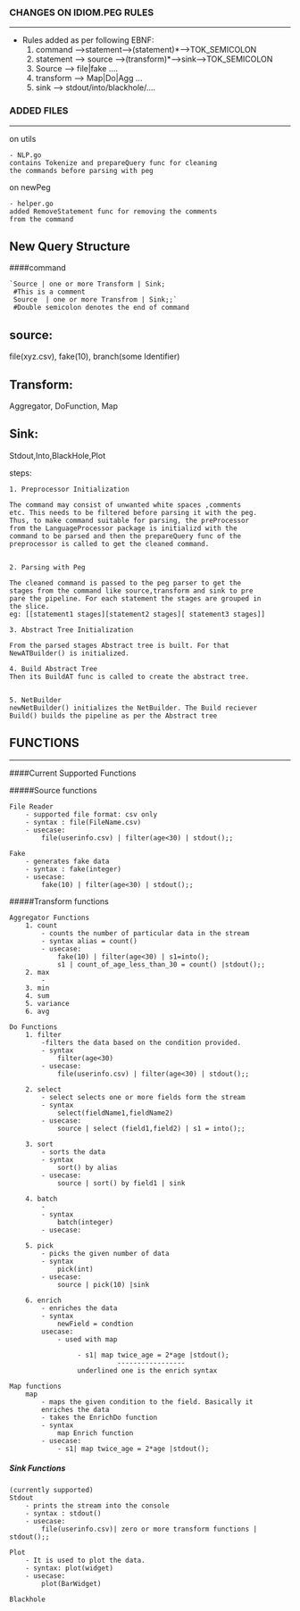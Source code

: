 ### CHANGES ON IDIOM.PEG RULES

---
- Rules added as per following EBNF:
   1. command -->statement-->(statement)*-->TOK_SEMICOLON
   2. statement --> source -->(transform)*-->sink-->TOK_SEMICOLON
   3. Source --> file|fake ....
   4. transform --> Map|Do|Agg ...
   5. sink --> stdout/into/blackhole/....
   
### ADDED FILES
---
on utils 

    - NLP.go
    contains Tokenize and prepareQuery func for cleaning
    the commands before parsing with peg
    
on newPeg
    
    - helper.go
    added RemoveStatement func for removing the comments
    from the command
    
New Query Structure
---
####command


    `Source | one or more Transform | Sink;
     #This is a comment
     Source  | one or more Transfrom | Sink;;`
     #Double semicolon denotes the end of command
        
        
source:
--- 

file(xyz.csv), fake(10), branch(some Identifier)


Transform:
---

Aggregator, DoFunction, Map


Sink:
---

Stdout,Into,BlackHole,Plot


steps:
    
    
    1. Preprocessor Initialization
    
    The command may consist of unwanted white spaces ,comments
    etc. This needs to be filtered before parsing it with the peg.
    Thus, to make command suitable for parsing, the preProcessor 
    from the LanguageProcessor package is initializd with the 
    command to be parsed and then the prepareQuery func of the 
    preprocessor is called to get the cleaned command.
    
    
    2. Parsing with Peg
    
    The cleaned command is passed to the peg parser to get the 
    stages from the command like source,transform and sink to pre
    pare the pipeline. For each statement the stages are grouped in
    the slice.
    eg: [[statement1 stages][statement2 stages][ statement3 stages]]
  
    3. Abstract Tree Initialization
    
    From the parsed stages Abstract tree is built. For that 
    NewATBuilder() is initialized. 
    
    4. Build Abstract Tree
    Then its BuildAT func is called to create the abstract tree.
    
    
    5. NetBuilder
    newNetBuilder() initializes the NetBuilder. The Build reciever 
    Build() builds the pipeline as per the Abstract tree
    
## FUNCTIONS
---
####Current Supported Functions

#####Source functions

    File Reader 
        - supported file format: csv only
        - syntax : file(FileName.csv)
        - usecase: 
            file(userinfo.csv) | filter(age<30) | stdout();;
        
    Fake
        - generates fake data
        - syntax : fake(integer)
        - usecase:
            fake(10) | filter(age<30) | stdout();;    

#####Transform functions
    
    Aggregator Functions
        1. count
            - counts the number of particular data in the stream
            - syntax alias = count() 
            - usecase:
                fake(10) | filter(age<30) | s1=into();
                s1 | count_of_age_less_than_30 = count() |stdout();; 
        2. max
            - 
        3. min
        4. sum
        5. variance
        6. avg  
    
    Do Functions
        1. filter
            -filters the data based on the condition provided.
            - syntax 
                filter(age<30) 
            - usecase:
                file(userinfo.csv) | filter(age<30) | stdout();;     
        
        2. select
            - select selects one or more fields form the stream
            - syntax 
                select(fieldName1,fieldName2)
            - usecase:
                source | select (field1,field2) | s1 = into();;
        
        3. sort
            - sorts the data
            - syntax
                sort() by alias
            - usecase:
                source | sort() by field1 | sink               
        
        4. batch
            -
            - syntax
                batch(integer)
            - usecase:
        
        5. pick
            - picks the given number of data
            - syntax
                pick(int)
            - usecase:
                source | pick(10) |sink
        
        6. enrich 
            - enriches the data
            - syntax
                newField = condtion       
            usecase:
                - used with map
                                  
                     - s1| map twice_age = 2*age |stdout();
                               -----------------
                     underlined one is the enrich syntax
                                            
    Map functions             
        map
            - maps the given condition to the field. Basically it 
            enriches the data
            - takes the EnrichDo function 
            - syntax
                map Enrich function
            - usecase:
                - s1| map twice_age = 2*age |stdout();                               
            
##### Sink Functions
    (currently supported)
    Stdout
        - prints the stream into the console
        - syntax : stdout()
        - usecase:
            file(userinfo.csv)| zero or more transform functions | stdout();;
        
    Plot
        - It is used to plot the data.
        - syntax: plot(widget)
        - usecase:
            plot(BarWidget)
    
    Blackhole
        
    
                                   